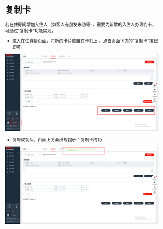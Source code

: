 # 复制卡

若在住房间增加入住人（如客人有朋友来访等），需要为新增的入住人办理门卡，可通过“复制卡“功能实现。

* 进入在住详情页面，将新的卡片放置在卡机上 ，点击页面下方的“复制卡“按钮即可。

![](../../../.gitbook/assets/image%20%2832%29.png)

* 复制成功后，页面上方会出现提示：复制卡成功

![](../../../.gitbook/assets/image%20%28810%29.png)

